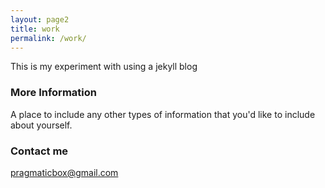 ```yaml
---
layout: page2
title: work
permalink: /work/
---
```


This is my experiment with using a jekyll blog

### More Information

A place to include any other types of information that you'd like to include about yourself.

### Contact me

[pragmaticbox@gmail.com](mailto:pragmaticbox@gmail.com)
